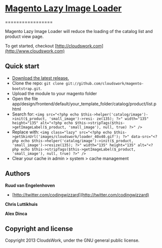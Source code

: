 # [Magento Lazy Image Loader](http://www.cloudswork.com)
=================

Magento Lazy Image Loader will reduce the loading of the catalog list and product view page.

To get started, checkout [http://cloudswork.com](http://www.cloudswork.com)

## Quick start
* [Download the latest release.](https://github.com/cloudswork/magento-bootstrap/archive/master.zip)
* Clone the repo: `git clone git://github.com/cloudswork/magento-bootstrap.git`.
* Upload the module to your magento folder
* Open the file app/design/frontend/default/your_template_folder/catalog/product/list.phtml
* Search for: ```<img src="<?php echo $this->helper('catalog/image')->init($_product, 'small_image')->resi- ze(135); ?>" width="135" height="135" alt="<?php echo $this->stripTags($this->getImageLabel($_product, 'small_image'), null, true) ?>" />```
* Replace with: ```<img class="lazy" src="<?php echo $this->getSkinUrl('images/cloudswork/loader_40x40.gif'); ?>" data-src="<?php echo $this->helper('catalog/image')->init($_product, 'small_image')->resize(135); ?>" width="135" height="135" alt="<?php echo $this->stripTags($this->getImageLabel($_product, 'small_image'), null, true) ?>" />```
* Clear your cache in admin > system > cache management

## Authors

**Ruud van Engelenhoven**
+ [http://twitter.com/codingwizzard](http://twitter.com/codingwizzard)

**Chris Luttikhuis**

**Alex Dinca**

## Copyright and license
Copyright 2013 CloudsWork, under the GNU general public license.
